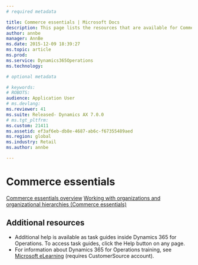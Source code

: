 ```yaml
---
# required metadata

title: Commerce essentials | Microsoft Docs
description: This page lists the resources that are available for Commerce essentials in Dynamics 365 for Operations.
author: annbe
manager: AnnBe
ms.date: 2015-12-09 18:39:27
ms.topic: article
ms.prod: 
ms.service: Dynamics365Operations
ms.technology: 

# optional metadata

# keywords: 
# ROBOTS: 
audience: Application User
# ms.devlang: 
ms.reviewer: 41
ms.suite: Released- Dynamics AX 7.0.0
# ms.tgt_pltfrm: 
ms.custom: 21411
ms.assetid: ef3af6eb-db8e-4687-ab6c-f67355489aed
ms.region: global
ms.industry: Retail
ms.author: annbe

---
```


# Commerce essentials

[Commerce essentials overview](http://ax.help.dynamics.com/en/wiki/commerce-essentials/) [Working with organizations and organizational hierarchies (Commerce essentials)](http://ax.help.dynamics.com/en/wiki/working-with-organizations-and-organizational-hierarchies-commerce-essentials/)

## []()Additional resources
-   Additional help is available as task guides inside Dynamics 365 for Operations. To access task guides, click the Help button on any page.
-   For information about Dynamics 365 for Operations training, see [Microsoft eLearning](https://mbs2.microsoft.com/members/elearning/dynamicstrainingcert.aspx) (requires CustomerSource account).


